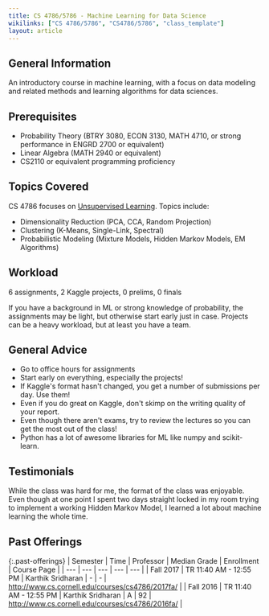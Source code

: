 ```yaml
---
title: CS 4786/5786 - Machine Learning for Data Science
wikilinks: ["CS 4786/5786", "CS4786/5786", "class_template"]
layout: article
---
```


## General Information

An introductory course in machine learning, with a focus on data modeling and related methods and learning algorithms for data sciences.

## Prerequisites

- Probability Theory (BTRY 3080, ECON 3130, MATH 4710, or strong performance in ENGRD 2700 or equivalent) 
- Linear Algebra (MATH 2940 or equivalent) 
- CS2110 or equivalent programming proficiency

## Topics Covered

CS 4786 focuses on [Unsupervised Learning](https://en.wikipedia.org/wiki/Unsupervised_learning).
Topics include:

- Dimensionality Reduction (PCA, CCA, Random Projection)
- Clustering (K-Means, Single-Link, Spectral)
- Probabilistic Modeling (Mixture Models, Hidden Markov Models, EM Algorithms)

## Workload

6 assignments, 2 Kaggle projects, 0 prelims, 0 finals

If you have a background in ML or strong knowledge of probability, the assignments
may be light, but otherwise start early just in case. Projects can be a heavy
workload, but at least you have a team. 

## General Advice

- Go to office hours for assignments
- Start early on everything, especially the projects!
- If Kaggle's format hasn't changed, you get a number of submissions per day. Use them!
- Even if you do great on Kaggle, don't skimp on the writing quality of your report.
- Even though there aren't exams, try to review the lectures so you can get the most out of the class!
- Python has a lot of awesome libraries for ML like numpy and scikit-learn.

## Testimonials

While the class was hard for me, the format of the class
was enjoyable. Even though at one point I spent two days straight locked in my room trying to
implement a working Hidden Markov Model, I learned a lot about machine learning
the whole time.

## Past Offerings

{:.past-offerings}
| Semester | Time | Professor | Median Grade | Enrollment | Course Page |
| --- | --- | --- | --- | --- |
| Fall 2017 | TR 11:40 AM - 12:55 PM | Karthik Sridharan | -  | - | <http://www.cs.cornell.edu/courses/cs4786/2017fa/> |
| Fall 2016 | TR 11:40 AM - 12:55 PM | Karthik Sridharan | A  | 92 | <http://www.cs.cornell.edu/courses/cs4786/2016fa/> |
